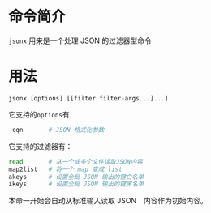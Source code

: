 命令简介
======= 

`jsonx` 用来是一个处理 JSON 的过滤器型命令
    

用法
=======

```
jsonx [options] [[filter filter-args...]...]
```

它支持的`options`有

```bash
-cqn       # JSON 格式化参数
```

它支持的过滤器有：

```bash
read       # 从一个或多个文件读取JSON内容
map2list   # 将一个 map 变成 list
akeys      # 设置全局 JSON 输出的键白名单
ikeys      # 设置全局 JSON 输出的键黑名单
```

本命一开始会自动从标准输入读取 JSON　内容作为初始内容。